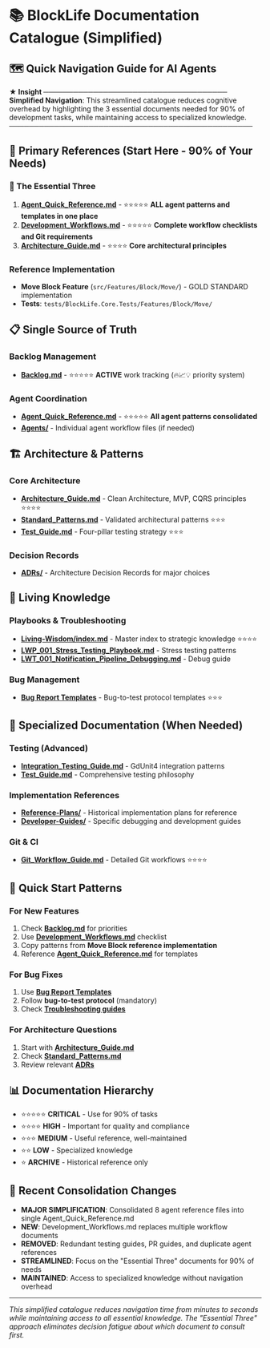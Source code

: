# 📚 BlockLife Documentation Catalogue (Simplified)

## 🗺️ Quick Navigation Guide for AI Agents

**★ Insight ─────────────────────────────────────**
**Simplified Navigation**: This streamlined catalogue reduces cognitive overhead by highlighting the 3 essential documents needed for 90% of development tasks, while maintaining access to specialized knowledge.
**─────────────────────────────────────────────────**

## 🚀 Primary References (Start Here - 90% of Your Needs)

### 🎯 The Essential Three
1. **[Agent_Quick_Reference.md](Agent_Quick_Reference.md)** - ⭐⭐⭐⭐⭐ **ALL agent patterns and templates in one place**
2. **[Development_Workflows.md](Development_Workflows.md)** - ⭐⭐⭐⭐⭐ **Complete workflow checklists and Git requirements**
3. **[Architecture_Guide.md](Shared/Core/Architecture/Architecture_Guide.md)** - ⭐⭐⭐⭐ **Core architectural principles**

### Reference Implementation
- **Move Block Feature** (`src/Features/Block/Move/`) - GOLD STANDARD implementation
- **Tests**: `tests/BlockLife.Core.Tests/Features/Block/Move/`

## 📋 Single Source of Truth

### Backlog Management
- **[Backlog.md](Backlog/Backlog.md)** - ⭐⭐⭐⭐⭐ **ACTIVE** work tracking (🔥📈💡 priority system)

### Agent Coordination  
- **[Agent_Quick_Reference.md](Agent_Quick_Reference.md)** - ⭐⭐⭐⭐⭐ **All agent patterns consolidated**
- **[Agents/](Agents/)** - Individual agent workflow files (if needed)

## 🏗️ Architecture & Patterns

### Core Architecture
- **[Architecture_Guide.md](Shared/Core/Architecture/Architecture_Guide.md)** - Clean Architecture, MVP, CQRS principles ⭐⭐⭐⭐
- **[Standard_Patterns.md](Shared/Core/Architecture/Standard_Patterns.md)** - Validated architectural patterns ⭐⭐⭐
- **[Test_Guide.md](Shared/Core/Architecture/Test_Guide.md)** - Four-pillar testing strategy ⭐⭐⭐

### Decision Records
- **[ADRs/](Shared/Core/ADRs/)** - Architecture Decision Records for major choices

## 🧠 Living Knowledge

### Playbooks & Troubleshooting
- **[Living-Wisdom/index.md](Living-Wisdom/index.md)** - Master index to strategic knowledge ⭐⭐⭐⭐
- **[LWP_001_Stress_Testing_Playbook.md](Living-Wisdom/Playbooks/LWP_001_Stress_Testing_Playbook.md)** - Stress testing patterns
- **[LWT_001_Notification_Pipeline_Debugging.md](Living-Wisdom/Troubleshooting/LWT_001_Notification_Pipeline_Debugging.md)** - Debug guide

### Bug Management
- **[Bug Report Templates](Shared/Templates/Bug-Report-Templates/)** - Bug-to-test protocol templates ⭐⭐⭐

## 🔧 Specialized Documentation (When Needed)

### Testing (Advanced)
- **[Integration_Testing_Guide.md](Shared/Workflows/Testing/Integration_Testing_Guide.md)** - GdUnit4 integration patterns
- **[Test_Guide.md](Shared/Core/Architecture/Test_Guide.md)** - Comprehensive testing philosophy

### Implementation References
- **[Reference-Plans/](Shared/Implementation/Reference-Plans/)** - Historical implementation plans for reference
- **[Developer-Guides/](Shared/Implementation/Developer-Guides/)** - Specific debugging and development guides

### Git & CI
- **[Git_Workflow_Guide.md](Shared/Workflows/Git-And-CI/Git_Workflow_Guide.md)** - Detailed Git workflows ⭐⭐⭐⭐

## 🎯 Quick Start Patterns

### For New Features
1. Check **[Backlog.md](Backlog/Backlog.md)** for priorities
2. Use **[Development_Workflows.md](Development_Workflows.md)** checklist
3. Copy patterns from **Move Block reference implementation**
4. Reference **[Agent_Quick_Reference.md](Agent_Quick_Reference.md)** for templates

### For Bug Fixes
1. Use **[Bug Report Templates](Shared/Templates/Bug-Report-Templates/)**
2. Follow **bug-to-test protocol** (mandatory)
3. Check **[Troubleshooting guides](Living-Wisdom/Troubleshooting/)**

### For Architecture Questions
1. Start with **[Architecture_Guide.md](Shared/Core/Architecture/Architecture_Guide.md)**
2. Check **[Standard_Patterns.md](Shared/Core/Architecture/Standard_Patterns.md)**
3. Review relevant **[ADRs](Shared/Core/ADRs/)**

## 📊 Documentation Hierarchy

- ⭐⭐⭐⭐⭐ **CRITICAL** - Use for 90% of tasks
- ⭐⭐⭐⭐ **HIGH** - Important for quality and compliance
- ⭐⭐⭐ **MEDIUM** - Useful reference, well-maintained
- ⭐⭐ **LOW** - Specialized knowledge
- ⭐ **ARCHIVE** - Historical reference only

## 🔄 Recent Consolidation Changes

- **MAJOR SIMPLIFICATION**: Consolidated 8 agent reference files into single Agent_Quick_Reference.md
- **NEW**: Development_Workflows.md replaces multiple workflow documents
- **REMOVED**: Redundant testing guides, PR guides, and duplicate agent references
- **STREAMLINED**: Focus on the "Essential Three" documents for 90% of needs
- **MAINTAINED**: Access to specialized knowledge without navigation overhead

---

*This simplified catalogue reduces navigation time from minutes to seconds while maintaining access to all essential knowledge. The "Essential Three" approach eliminates decision fatigue about which document to consult first.*